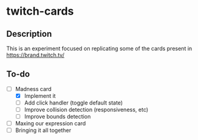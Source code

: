 # twitch-cards

## Description

This is an experiment focused on replicating some of the cards present in https://brand.twitch.tv/

## To-do

- [ ] Madness card
  - [X] Implement it
  - [ ] Add click handler (toggle default state)
  - [ ] Improve collision detection (responsiveness, etc)
  - [ ] Improve bounds detection
- [ ] Maxing our expression card
- [ ] Bringing it all together